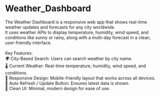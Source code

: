 # Weather_Dashboard
The Weather Dashboard is a responsive web app that shows real-time weather updates and forecasts for any city worldwide.
<br>
It uses weather APIs to display temperature, humidity, wind speed, and conditions like sunny or rainy, along with a multi-day forecast in a clean, user-friendly interface.
<br>
<br>
Key Features:
<br>
🌍 City-Based Search: Users can search weather by city name.
<br>
🌡️ Current Weather: Real-time temperature, humidity, wind speed, and conditions.
<br>
🎨 Responsive Design: Mobile-friendly layout that works across all devices.
<br>
🔄 Auto Refresh / Update Button: Ensures latest data is shown.
<br>
🧠 Clean UI: Minimal, modern design for ease of use.

